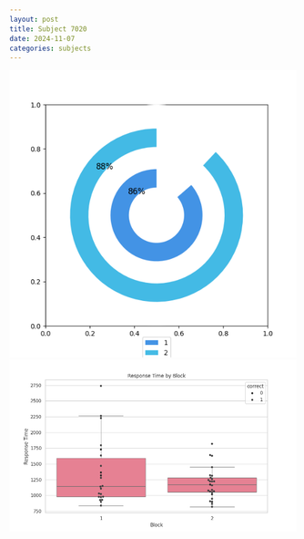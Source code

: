 ```yaml
---
layout: post
title: Subject 7020
date: 2024-11-07
categories: subjects
---
```


![](data/7020/run-27/7020__acc_test.png)
![](data/7020/run-27/7020_rt.png)
